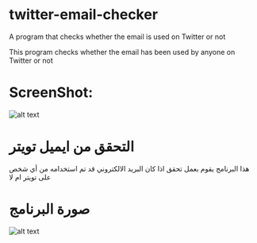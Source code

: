 # twitter-email-checker
A program that checks whether the email is used on Twitter or not

This program checks whether the email has been used by anyone on Twitter or not

# ScreenShot:
![alt text](https://i.imgur.com/x6IJD5T.png)

# التحقق من ايميل تويتر
هذا البرنامج يقوم بعمل تحقق اذا كان البريد الالكتروني قد تم استخدامه من أي شخص على تويتر ام لا

# صورة البرنامج
![alt text](https://i.imgur.com/x6IJD5T.png)